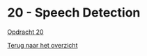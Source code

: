 # 20 - Speech Detection

[Opdracht 20](https://zeijls.github.io/SRPWesBos/20/index-START.html) <br>

[Terug naar het overzicht](https://zeijls.github.io/SRPWesBos/)